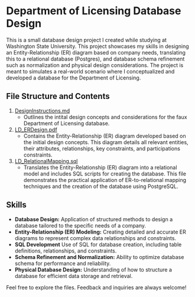 # Department of Licensing Database Design

This is a small database design project I created while studying at Washington State University. This project showcases my skills in designing an Entity-Relationship (ER) diagram based on company needs, translating this to a relational database (Postgres), and database schema refinement such as normalization and physical design considerations. The project is meant to simulates a real-world scenario where I conceptualized and developed a database for the Department of Licensing. 

## File Structure and Contents
1. [DesignInstructions.md](https://github.com/Jade010/SQL/blob/main/DeptOfLicensing_DBDesign/DesignInstructions.md)
    - Outlines the intital design concepts and considerations for the faux Department of Licensing database.
2. [LD_ERDesign.pdf](https://github.com/Jade010/SQL/blob/main/DeptOfLicensing_DBDesign/LD_ERDesign.pdf)
    - Contains the Entity-Relationship (ER) diagram developed based on the initial design concepts. This diagram details all relevant entities, their attributes, relationships, key constraints, and participations constraints.
3. [LD_RelationalMapping.sql](https://github.com/Jade010/SQL/blob/main/DeptOfLicensing_DBDesign/LD_RelationalMapping.sql)
    - Translates the Entity-Relationship (ER) diagram into a relational model and includes SQL scripts for creating the database. This file demonstrates the practical application of ER-to-relational mapping techniques and the creation of the database using PostgreSQL.

## Skills
- **Database Design:** Application of structured methods to design a database tailored to the specific needs of a company.
- **Entity-Relationship (ER) Modeling:** Creating detailed and accurate ER diagrams to represent complex data relationships and constraints.
- **SQL Development** Use of SQL for database creation, including table definitions, relationships, and constraints.
- **Schema Refinement and Normalization:** Ability to optimize database schema for performance and reliability.
- **Physical Database Design:** Understanding of how to structure a database for efficient data storage and retrieval.

Feel free to explore the files. Feedback and inquiries are always welcome!
